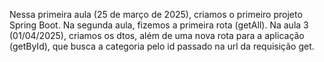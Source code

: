 Nessa primeira aula (25 de março de 2025), criamos o primeiro projeto Spring Boot.
Na segunda aula, fizemos a primeira rota (getAll).
Na aula 3 (01/04/2025), criamos os dtos, além de uma nova rota para a aplicação (getById), que busca a categoria pelo id passado na url da requisição get.
